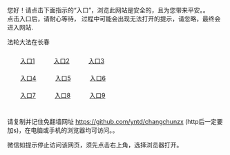 您好！请点击下面指示的“入口”，浏览此网站是安全的，且为您带来平安。。 <br/>
点击入口后，请耐心等待， 过程中可能会出现无法打开的提示，请忽略，最终会进入网站. </br>

法轮大法在长春<br/>
<div style="padding:10px"><a style="margin:20px" target="_blank" href="https://d3p8ia2qr2n9f9.cloudfront.net/2Qpsp?muovtrj" id="ccLink1" rel="nofollow">入口1</a> <a target="_blank" style="margin:20px" href="https://d2y50mm8qjkb3h.cloudfront.net/2Qpsp?ynmmch" id="ccLink2" rel="nofollow">入口2</a> <a style="margin:20px" target="_blank" href="https://d2ci5lpd5q1f14.cloudfront.net/2Qpsp?vhneevls" id="ccLink3" rel="nofollow">入口3</a></div>

<div style="padding:10px" ><a style="margin:20px" target="_blank" href="https://d3p8ia2qr2n9f9.cloudfront.net/2Qpsp?muovtrj" id="ccLink4" rel="nofollow">入口4</a> <a style="margin:20px" href="https://d2y50mm8qjkb3h.cloudfront.net/2Qpsp?ynmmch" target="_blank" id="ccLink5" rel="nofollow">入口5</a> <a style="margin:20px" href="https://d2ci5lpd5q1f14.cloudfront.net/2Qpsp?vhneevls" target="_blank" id="ccLink6" rel="nofollow">入口6</a></div>

<div style="padding:10px"><a style="margin:20px" target="_blank" href="https://d3p8ia2qr2n9f9.cloudfront.net/2Qpsp?muovtrj" id="ccLink7" rel="nofollow">入口7</a> <a style="margin:20px" href="https://d2y50mm8qjkb3h.cloudfront.net/2Qpsp?ynmmch" target="_blank" id="ccLink8" rel="nofollow">入口8</a> <a style="margin:20px" target="_blank" href="https://d2ci5lpd5q1f14.cloudfront.net/2Qpsp?vhneevls" id="ccLink9" rel="nofollow">入口9</a></div>

<br/>



请复制并记住免翻墙网址 https://github.com/yntd/changchunzx (http后一定要加s)，在电脑或手机的浏览器均可访问。。<br/>

微信如提示停止访问该网页，须先点击右上角，选择浏览器打开。

